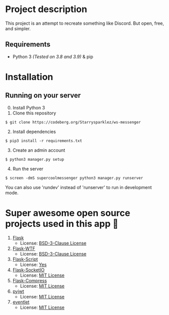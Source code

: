 # Project description
This project is an attempt to recreate something like Discord. But open, free, and simpler.

## Requirements
- Python 3 *(Tested on 3.8 and 3.9)* & pip

# Installation
## Running on your server
0. Install Python 3
1. Clone this repository
```shell
$ git clone https://codeberg.org/Starrysparklez/ws-messenger
```
2. Install dependencies
```shell
$ pip3 install -r requirements.txt
```
3. Create an admin account
```shell
$ python3 manager.py setup
```
4. Run the server
```shell
$ screen -dmS supercoolmessenger python3 manager.py runserver
```
You can also use 'rundev' instead of 'runserver' to run in development mode.

# Super awesome open source projects used in this app 👀
1. [Flask](https://github.com/pallets/flask)
   - License: [BSD-3-Clause License](https://github.com/pallets/flask/blob/main/LICENSE.rst)
3. [Flask-WTF](https://github.com/wtforms/flask-wtf)
   - License: [BSD-3-Clause License](https://github.com/wtforms/flask-wtf/blob/main/LICENSE.rst)
4. [Flask-Script](https://github.com/smurfix/flask-script)
   - License: [Yes](https://github.com/smurfix/flask-script/blob/master/LICENSE)
5. [Flask-SocketIO](https://github.com/miguelgrinberg/Flask-SocketIO)
   - License: [MIT License](https://github.com/miguelgrinberg/Flask-SocketIO/blob/main/LICENSE)
6. [Flask-Compress](https://github.com/colour-science/flask-compress)
   - License: [MIT License](https://github.com/colour-science/flask-compress/blob/master/LICENSE.txt)
8. [pyjwt](https://github.com/jpadilla/pyjwt)
   - License: [MIT License](https://github.com/jpadilla/pyjwt/blob/master/LICENSE)
9. [eventlet](https://github.com/eventlet/eventlet)
   - License: [MIT License](https://github.com/eventlet/eventlet/blob/master/LICENSE)
